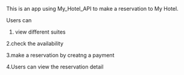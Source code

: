 This is an app using My_Hotel_API to make a reservation to My Hotel.


Users can
1. view different suites 

2.check the availability 

3.make a reservation by creatng a payment

4.Users can view the reservation detail
